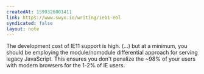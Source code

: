 ```yaml
---
createdAt: 1599326001411
link: https://www.swyx.io/writing/ie11-eol
syndicated: false
layout: note
---
```


The development cost of IE11 support is high. (...) but at a minimum, you should be employing the module/nomodule differential approach for serving legacy JavaScript. This ensures you don't penalize the ~98% of your users with modern browsers for the 1-2% of IE users.

